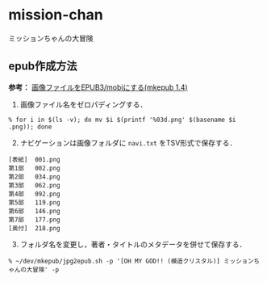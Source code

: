 # mission-chan
ミッションちゃんの大冒険

## epub作成方法
**参考：** [画像ファイルをEPUB3/mobiにする(mkepub 1.4)](http://wakufactory.jp/densho/tools/mkepub.html)

1. 画像ファイル名をゼロパディングする．
```
% for i in $(ls -v); do mv $i $(printf '%03d.png' $(basename $i .png)); done
```
2. ナビゲーションは画像フォルダに `navi.txt` をTSV形式で保存する．
```
[表紙]  001.png
第1部   002.png
第2部   034.png
第3部   062.png
第4部   092.png
第5部   119.png
第6部   146.png
第7部   177.png
[奥付]  218.png
```
3. フォルダ名を変更し，著者・タイトルのメタデータを併せて保存する．
```
% ~/dev/mkepub/jpg2epub.sh -p '[OH MY GOD!! (模造クリスタル)] ミッションちゃんの大冒険' -p
```
